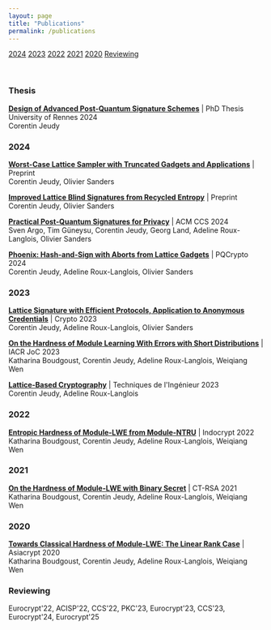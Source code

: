 ```yaml
---
layout: page
title: "Publications"
permalink: /publications
---
```


[<span class="mydate">2024</span>](/publications#2024) [<span class="mydate">2023</span>](/publications#2023) [<span class="mydate">2022</span>](/publications#2022) [<span class="mydate">2021</span>](/publications#2021) [<span class="mydate">2020</span>](/publications#2020) [<span class="mydate">Reviewing</span>](/publications#reviewing)  

<br>

### Thesis

[**Design of Advanced Post-Quantum Signature Schemes**](/publications/design_of_advanced_post_quantum_signature_schemes) | <span class="conf">PhD Thesis University of Rennes 2024</span>  
<span class="authors">Corentin Jeudy</span>   

### 2024

[**Worst-Case Lattice Sampler with Truncated Gadgets and Applications**](/publications/worst-case_lattice_sampler_with_truncated_gadgets_and_applications) | <span class="conf">Preprint</span>    
<span class="authors">Corentin Jeudy, Olivier Sanders</span>   

[**Improved Lattice Blind Signatures from Recycled Entropy**](/publications/improved_lattice_blind_signatures_from_recycled_entropy) | <span class="conf">Preprint</span>    
<span class="authors">Corentin Jeudy, Olivier Sanders</span>  

[**Practical Post-Quantum Signatures for Privacy**](/publications/practical_post_quantum_signatures_for_privacy) | <span class="conf">ACM CCS 2024</span>  
<span class="authors">Sven Argo, Tim Güneysu, Corentin Jeudy, Georg Land, Adeline Roux-Langlois, Olivier Sanders</span>  

[**Phoenix: Hash-and-Sign with Aborts from Lattice Gadgets**](/publications/phoenix_hash_and_sign_with_aborts_from_lattice_gadgets) | <span class="conf">PQCrypto 2024</span>    
<span class="authors">Corentin Jeudy, Adeline Roux-Langlois, Olivier Sanders</span>  

### 2023

[**Lattice Signature with Efficient Protocols, Application to Anonymous Credentials**](/publications/lattice_signature_with_efficient_protocols_application_to_anonymous_credentials) | <span class="conf">Crypto 2023</span>  
<span class="authors">Corentin Jeudy, Adeline Roux-Langlois, Olivier Sanders</span>  

[**On the Hardness of Module Learning With Errors with Short Distributions**](/publications/on_the_hardness_of_module_learning_with_errors_with_short_distributions) | <span class="conf">IACR JoC 2023</span>    
<span class="authors">Katharina Boudgoust, Corentin Jeudy, Adeline Roux-Langlois, Weiqiang Wen</span>  

[**Lattice-Based Cryptography**](/publications/lattice-based_cryptography) | <span class="conf">Techniques de l'Ingénieur 2023</span>  
<span class="authors">Corentin Jeudy, Adeline Roux-Langlois</span>  

### 2022

[**Entropic Hardness of Module-LWE from Module-NTRU**](/publications/entropic_hardness_of_module-lwe_from_module-ntru) | <span class="conf">Indocrypt 2022</span>    
<span class="authors">Katharina Boudgoust, Corentin Jeudy, Adeline Roux-Langlois, Weiqiang Wen</span>  

### 2021  

[**On the Hardness of Module-LWE with Binary Secret**](/publications/on_the_hardness_of_module-lwe_with_binary_secret) | <span class="conf">CT-RSA 2021</span>    
<span class="authors">Katharina Boudgoust, Corentin Jeudy, Adeline Roux-Langlois, Weiqiang Wen</span>  

### 2020  

[**Towards Classical Hardness of Module-LWE: The Linear Rank Case**](/publications/towards_classical_hardness_of_module-lwe_the_linear_rank_case) | <span class="conf">Asiacrypt 2020</span>   
<span class="authors">Katharina Boudgoust, Corentin Jeudy, Adeline Roux-Langlois, Weiqiang Wen</span>  


### Reviewing

Eurocrypt'22, ACISP'22, CCS'22, PKC'23, Eurocrypt'23, CCS'23, Eurocrypt'24, Eurocrypt'25  
